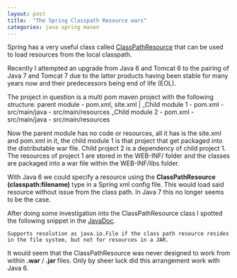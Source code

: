 ```yaml
---
layout: post
title:  "The Spring Classpath Resource wars"
categories: java spring maven
---
```


Spring has a very useful class called [ClassPathResource][ClassPathResource] that can be used to load resources from the local classpath.

Recently I attempted an upgrade from Java 6 and Tomcat 6 to the pairing of Java 7 and Tomcat 7 due to the latter products having been stable for many years now and their predecessors being end of life (EOL).

The project in question is a multi pom maven project with the following structure:
    parent module - pom.xml, site.xml
		|
		\_Child module 1 - pom.xml
			- src/main/java
			- src/main/resources
		\_Child module 2 - pom.xml
			- src/main/java
			- src/main/resources

Now the parent module has no code or resources, all it has is the site.xml and pom.xml in it, the child module 1 is that project that get packaged into the distributable war file. Child project 2 is a dependency of child project 1. The resources of project 1 are stored in the WEB-INF/ folder and the classes are packaged into a war file within the WEB-INF/libs folder.

With Java 6 we could specify a resource using the **ClassPathResource (classpath:filename)** type in a Spring xml config file. This would load said resource without issue from the class path. In Java 7 this no longer seems to be the case.

After doing some investigation into the ClassPathResource class I spotted the following snippet in the [JavaDoc][ClasspathResource]. 

`Supports resolution as java.io.File if the class path resource resides in the file system, but not for resources in a JAR.`

It would seem that the ClassPathResource was never designed to work from within **.war** / **.jar** files. Only by sheer luck did this arrangement work with Java 6.

[ClassPathResource]: http://docs.spring.io/spring/docs/current/javadoc-api/org/springframework/core/io/ClassPathResource.html